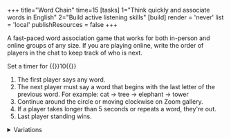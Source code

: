 +++
title="Word Chain"
time=15
[tasks]
1="Think quickly and associate words in English"
2="Build active listening skills"
[build]
render = 'never'
list = 'local'
publishResources = false
+++

A fast-paced word association game that works for both in-person and online groups of any size. If you are playing online, write the order of players in the chat to keep track of who is next.

Set a timer for {{<timer>}}10{{</timer>}}

1. The first player says any word.
1. The next player must say a word that begins with the last letter of the previous word. For example: cat → tree → elephant → tower
1. Continue around the circle or moving clockwise on Zoom gallery.
1. If a player takes longer than 5 seconds or repeats a word, they're out.
1. Last player standing wins.

<details><summary>Variations</summary>

- Restrict words to specific categories (animals, countries, food)
- Words must be exactly 4 letters long
- Words must be related to the previous word in meaning

</details>
